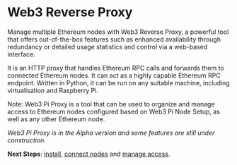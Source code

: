 # Web3 Reverse Proxy

Manage multiple Ethereum nodes with Web3 Reverse Proxy, 
a powerful tool that offers out-of-the-box features such as enhanced availability through redundancy or detailed usage statistics and control via a web-based interface. 

It is an HTTP proxy that handles Ethereum RPC calls and forwards them to connected Ethereum nodes. 
It can act as a highly capable Ethereum RPC endpoint. 
Written in Python, it can be run on any suitable machine, including virtualisation and Raspberry Pi.

Note: Web3 Pi Proxy is a tool that can be used to organize and manage access to Ethereum nodes configured based on Web3 Pi Node Setup, as well as any other Ethereum node.

*Web3 Pi Proxy is in the Alpha version and some features are still under construction.*

**Next Steps**: [install](installation.md), [connect nodes](configuration.md#ethereum-nodes) and [manage access](admin.md).